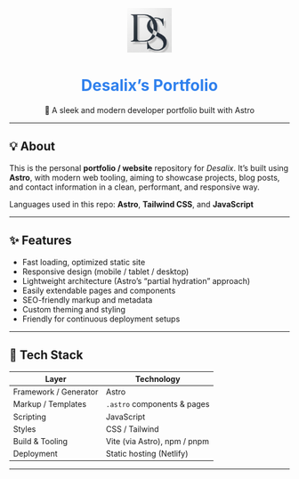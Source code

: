 <!-- README.md for desalix/portfolio -->

<p align="center">
  <img src="https://raw.githubusercontent.com/desalix/portfolio/main/public/favicon.png" alt="Logo" width="80" />
  <h1 align="center" style="color: #2F80ED;">Desalix’s Portfolio</h1>
  <p align="center">🌌 A sleek and modern developer portfolio built with Astro</p>
</p>

---

## 💡 About

This is the personal **portfolio / website** repository for *Desalix*. It’s built using **Astro**, with modern web tooling, aiming to showcase projects, blog posts, and contact information in a clean, performant, and responsive way.  

Languages used in this repo: **Astro**, **Tailwind CSS**, and **JavaScript** 

---

## ✨ Features

- Fast loading, optimized static site  
- Responsive design (mobile / tablet / desktop)  
- Lightweight architecture (Astro’s “partial hydration” approach)  
- Easily extendable pages and components  
- SEO-friendly markup and metadata  
- Custom theming and styling  
- Friendly for continuous deployment setups  

---

## 🧰 Tech Stack

| Layer | Technology |
|-------|------------|
| Framework / Generator | Astro |
| Markup / Templates | `.astro` components & pages |
| Scripting | JavaScript |
| Styles | CSS / Tailwind|
| Build & Tooling | Vite (via Astro), npm / pnpm |
| Deployment | Static hosting (Netlify) |

---